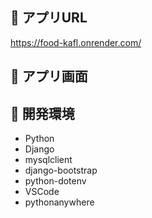## :fork_and_knife: アプリURL

https://food-kafl.onrender.com/

## :fork_and_knife: アプリ画面



## :fork_and_knife: 開発環境 

- Python
- Django
- mysqlclient
- django-bootstrap
- python-dotenv
- VSCode
- pythonanywhere

